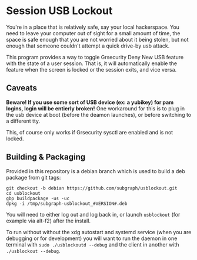 # Session USB Lockout

You're in a place that is relatively safe, say your local hackerspace.
You need to leave your computer out of sight for a small amount of time,
the space is safe enough that you are not worried about it being stolen,
but not enough that someone couldn't attempt a quick drive-by usb attack.

This program provides a way to toggle Grsecurity Deny New USB feature with the state of a user session.
That is, it will automatically enable the feature when the screen is locked or the session exits, and vice versa.

## Caveats

**Beware! If you use some sort of USB device (ex: a yubikey) for pam logins, login will be entierly broken!**
One workaround for this is to plug in the usb device at boot (before the deamon launches), or before switching to a different tty.

This, of course only works if Grsecurity sysctl are enabled and is not locked.

## Building & Packaging

Provided in this repository is a debian branch which is used to build a deb package from git tags:

	git checkout -b debian https://github.com/subgraph/usblockout.git
	cd usblockout
	gbp buildpackage -us -uc
	dpkg -i /tmp/subgraph-usblockout_#VERSION#.deb

You will need to either log out and log back in, or launch `usblockout` (for example via alt-f2) after the install.

To run without without the xdg autostart and systemd service (when you are debugging or for development) you will want to run the daemon in one terminal with `sudo ./usblockoutd --debug` and the client in another with `./usblockout --debug`.
